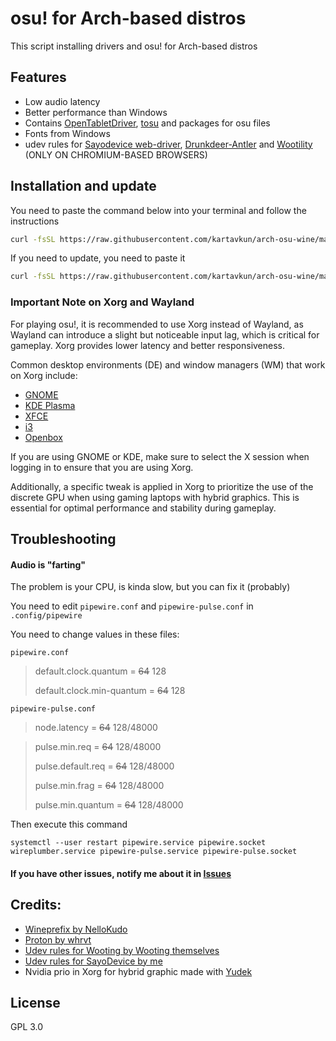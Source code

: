 # osu! for Arch-based distros

This script installing drivers and osu! for Arch-based distros

## Features

- Low audio latency
- Better performance than Windows
- Contains [OpenTabletDriver](https://opentabletdriver.net), [tosu](https://github.com/kotrikd/tosu) and packages for osu files
- Fonts from Windows
- udev rules for [Sayodevice web-driver](https://sayodevice.com/home), [Drunkdeer-Antler](https://drunkdeer-antler.com/) and [Wootility](https://wootility.io/) (ONLY ON CHROMIUM-BASED BROWSERS)

## Installation and update

You need to paste the command below into your terminal and follow the instructions

```sh
curl -fsSL https://raw.githubusercontent.com/kartavkun/arch-osu-wine/main/setup.sh | sh
```

If you need to update, you need to paste it

```sh
curl -fsSL https://raw.githubusercontent.com/kartavkun/arch-osu-wine/main/update.sh | sh
```

### Important Note on Xorg and Wayland

For playing osu!, it is recommended to use Xorg instead of Wayland, as Wayland can introduce a slight but noticeable input lag, which is critical for gameplay. Xorg provides lower latency and better responsiveness.

Common desktop environments (DE) and window managers (WM) that work on Xorg include:

- [GNOME](https://gnome.org)
- [KDE Plasma](https://kde.org/ru/plasma-desktop/)
- [XFCE](https://xfce.org)
- [i3](https://i3wm.org)
- [Openbox](http://openbox.org)

If you are using GNOME or KDE, make sure to select the X session when logging in to ensure that you are using Xorg.

Additionally, a specific tweak is applied in Xorg to prioritize the use of the discrete GPU when using gaming laptops with hybrid graphics. This is essential for optimal performance and stability during gameplay.


## Troubleshooting
#### Audio is "farting"
The problem is your CPU, is kinda slow, but you can fix it (probably)

You need to edit `pipewire.conf` and `pipewire-pulse.conf` in `.config/pipewire`

You need to change values in these files:

`pipewire.conf`

> default.clock.quantum    = ~~64~~ 128
>
> default.clock.min-quantum  = ~~64~~ 128

`pipewire-pulse.conf`

> node.latency = ~~64~~ 128/48000

> pulse.min.req       = ~~64~~ 128/48000
> 
> pulse.default.req   = ~~64~~ 128/48000
> 
> pulse.min.frag      = ~~64~~ 128/48000
> 
> pulse.min.quantum   = ~~64~~ 128/48000
> 

Then execute this command
```
systemctl --user restart pipewire.service pipewire.socket wireplumber.service pipewire-pulse.service pipewire-pulse.socket
```

#### If you have other issues, notify me about it in [Issues](https://github.com/kartavkun/arch-osu-wine/issues)

## Credits:
- [Wineprefix by NelloKudo](https://gitlab.com/NelloKudo/osu-winello-prefix)
- [Proton by whrvt](https://github.com/whrvt/umubuilder)
- [Udev rules for Wooting by Wooting themselves](https://help.wooting.io/article/147-configuring-device-access-for-wootility-under-linux-udev-rules)
- [Udev rules for SayoDevice by me](https://www.reddit.com/r/osugame/comments/1fa919k/how_to_fix_sayodevice_web_app_on_linux/)
- Nvidia prio in Xorg for hybrid graphic made with [Yudek](https://osu.ppy.sh/users/16149779)

## License

GPL 3.0
